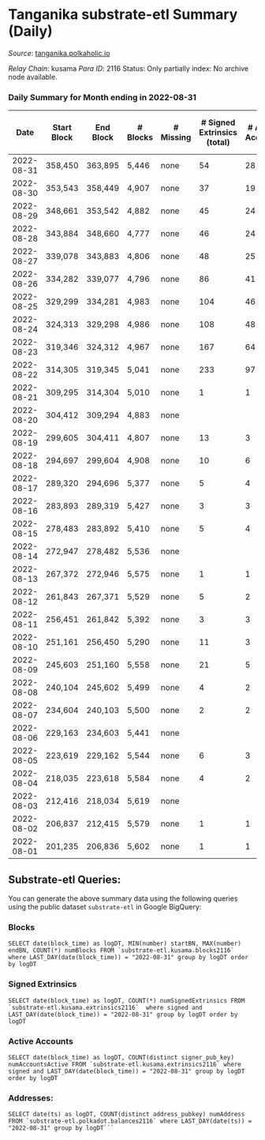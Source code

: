 # Tanganika substrate-etl Summary (Daily)

_Source_: [tanganika.polkaholic.io](https://tanganika.polkaholic.io)

*Relay Chain*: kusama
*Para ID*: 2116
Status: Only partially index: No archive node available.


### Daily Summary for Month ending in 2022-08-31


| Date | Start Block | End Block | # Blocks | # Missing | # Signed Extrinsics (total) | # Active Accounts | # Addresses with Balances | # Events | # Transfers | # XCM Transfers In | # XCM Transfers Out |
| ---- | ----------- | --------- | -------- | --------- | --------------------------- | ----------------- | ------------------------- | -------- | ----------- | ------------------ | ------------------- |
| 2022-08-31 | 358,450 | 363,895 | 5,446 | none  | 54 | 28 | 2,617 | 11,348 | 54  |   |   |
| 2022-08-30 | 353,543 | 358,449 | 4,907 | none  | 37 | 19 | 2,607 | 10,148 | 33  |   |   |
| 2022-08-29 | 348,661 | 353,542 | 4,882 | none  | 45 | 24 | 2,603 | 10,154 | 45  |   |   |
| 2022-08-28 | 343,884 | 348,660 | 4,777 | none  | 46 | 24 | 2,593 | 9,941 | 46  |   |   |
| 2022-08-27 | 339,078 | 343,883 | 4,806 | none  | 48 | 25 | 2,587 | 10,010 | 48  |   |   |
| 2022-08-26 | 334,282 | 339,077 | 4,796 | none  | 86 | 41 | 2,580 | 10,237 | 86  |   |   |
| 2022-08-25 | 329,299 | 334,281 | 4,983 | none  | 104 | 46 | 2,565 | 10,726 | 102  |   |   |
| 2022-08-24 | 324,313 | 329,298 | 4,986 | none  | 108 | 48 | 2,549 | 10,745 | 108  |   |   |
| 2022-08-23 | 319,346 | 324,312 | 4,967 | none  | 167 | 64 | 2,536 | 11,077 | 165  |   |   |
| 2022-08-22 | 314,305 | 319,345 | 5,041 | none  | 233 | 97 | 2,515 | 11,634 | 232  |   |   |
| 2022-08-21 | 309,295 | 314,304 | 5,010 | none  | 1 | 1 | 2,489 | 10,130 | 1  |   |   |
| 2022-08-20 | 304,412 | 309,294 | 4,883 | none  |  |  | 2,489 | 9,863 |   |   |   |
| 2022-08-19 | 299,605 | 304,411 | 4,807 | none  | 13 | 3 | 2,489 | 9,792 | 13  |   |   |
| 2022-08-18 | 294,697 | 299,604 | 4,908 | none  | 10 | 6 | 2,489 | 9,982 | 7  |   |   |
| 2022-08-17 | 289,320 | 294,696 | 5,377 | none  | 5 | 4 | 2,487 | 10,893 | 5  |   |   |
| 2022-08-16 | 283,893 | 289,319 | 5,427 | none  | 3 | 3 | 2,486 | 10,984 | 2  |   |   |
| 2022-08-15 | 278,483 | 283,892 | 5,410 | none  | 5 | 4 | 2,487 | 10,964 | 4  |   |   |
| 2022-08-14 | 272,947 | 278,482 | 5,536 | none  |  |  | 2,485 | 11,186 |   |   |   |
| 2022-08-13 | 267,372 | 272,946 | 5,575 | none  | 1 | 1 | 2,485 | 11,267 | 1  |   |   |
| 2022-08-12 | 261,843 | 267,371 | 5,529 | none  | 5 | 2 | 2,485 | 11,200 | 3  |   |   |
| 2022-08-11 | 256,451 | 261,842 | 5,392 | none  | 3 | 3 | 2,485 | 10,914 | 3  |   |   |
| 2022-08-10 | 251,161 | 256,450 | 5,290 | none  | 11 | 3 | 2,484 | 10,759 | 9  |   |   |
| 2022-08-09 | 245,603 | 251,160 | 5,558 | none  | 21 | 5 | 2,483 | 11,360 | 18  |   |   |
| 2022-08-08 | 240,104 | 245,602 | 5,499 | none  | 4 | 2 | 2,478 | 11,136 | 3  |   |   |
| 2022-08-07 | 234,604 | 240,103 | 5,500 | none  | 2 | 2 | 2,477 | 11,127 | 2  |   |   |
| 2022-08-06 | 229,163 | 234,603 | 5,441 | none  |  |  | 2,476 | 10,994 |   |   |   |
| 2022-08-05 | 223,619 | 229,162 | 5,544 | none  | 6 | 3 | 2,476 | 11,239 | 3  |   |   |
| 2022-08-04 | 218,035 | 223,618 | 5,584 | none  | 4 | 2 | 2,474 | 11,305 | 2  |   |   |
| 2022-08-03 | 212,416 | 218,034 | 5,619 | none  |  |  | 2,474 | 11,353 |   |   |   |
| 2022-08-02 | 206,837 | 212,415 | 5,579 | none  | 1 | 1 | 2,474 | 11,279 | 1  |   |   |
| 2022-08-01 | 201,235 | 206,836 | 5,602 | none  | 1 | 1 | 2,474 | 11,328 | 1  |   |   |

## Substrate-etl Queries:
You can generate the above summary data using the following queries using the public dataset `substrate-etl` in Google BigQuery:


### Blocks
```
SELECT date(block_time) as logDT, MIN(number) startBN, MAX(number) endBN, COUNT(*) numBlocks FROM `substrate-etl.kusama.blocks2116`  where LAST_DAY(date(block_time)) = "2022-08-31" group by logDT order by logDT
```


### Signed Extrinsics
```
SELECT date(block_time) as logDT, COUNT(*) numSignedExtrinsics FROM `substrate-etl.kusama.extrinsics2116`  where signed and LAST_DAY(date(block_time)) = "2022-08-31" group by logDT order by logDT
```


### Active Accounts
```
SELECT date(block_time) as logDT, COUNT(distinct signer_pub_key) numAccountsActive FROM `substrate-etl.kusama.extrinsics2116` where signed and LAST_DAY(date(block_time)) = "2022-08-31" group by logDT order by logDT
```


### Addresses:
```
SELECT date(ts) as logDT, COUNT(distinct address_pubkey) numAddress FROM `substrate-etl.polkadot.balances2116` where LAST_DAY(date(ts)) = "2022-08-31" group by logDT```

